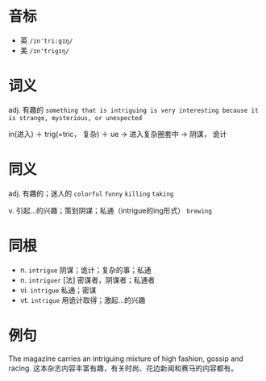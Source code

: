 # 音标

- 英 `/ɪnˈtri:gɪŋ/`
- 美 `/ɪn'triɡɪŋ/`

# 词义

adj. 有趣的
`something that is intriguing is very interesting because it is strange, mysterious, or unexpected`



in(进入) ＋ trig(=tric， 复杂) ＋ ue → 进入复杂圈套中 → 阴谋， 诡计

# 同义

adj. 有趣的；迷人的
`colorful` `funny` `killing` `taking`

v. 引起…的兴趣；策划阴谋；私通（intrigue的ing形式）
`brewing`

# 同根

- n. `intrigue` 阴谋；诡计；复杂的事；私通
- n. `intriguer` [法] 密谋者，阴谋者；私通者
- vi. `intrigue` 私通；密谋
- vt. `intrigue` 用诡计取得；激起...的兴趣

# 例句

The magazine carries an intriguing mixture of high fashion, gossip and racing.
这本杂志内容丰富有趣，有关时尚、花边新闻和赛马的内容都有。


